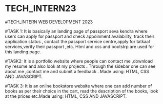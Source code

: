# TECH_INTERN23

#TECH_INTERN WEB DEVELOPMENT 2023

#TASK 1: It is basically an landing page of passport seva kendra where users can apply for passport and check appoinment avalability, track their application status , contact the passport service centre,apply for tatkaal services,verify their passport ,etc. Html and css and bootstrp are used for this landing page.

#TASK2: It is a portfolio website where people can contact me ,download my resume and also look at my projects . Through the sidebar one can see about me ,contact me and submit a feedback . Made using: HTML, CSS AND JAVASCRIPT.

#TASK 3: It is an online bookstore website where one can add number of books as per their choice in the cart, read the description of the books, look at the prices etc.Made using: HTML, CSS AND JAVASCRIPT.
